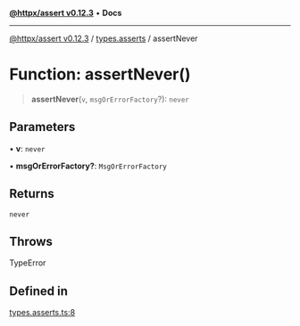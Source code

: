 [**@httpx/assert v0.12.3**](../../README.md) • **Docs**

***

[@httpx/assert v0.12.3](../../README.md) / [types.asserts](../README.md) / assertNever

# Function: assertNever()

> **assertNever**(`v`, `msgOrErrorFactory`?): `never`

## Parameters

• **v**: `never`

• **msgOrErrorFactory?**: `MsgOrErrorFactory`

## Returns

`never`

## Throws

TypeError

## Defined in

[types.asserts.ts:8](https://github.com/belgattitude/httpx/blob/74dc9cd764aa64a9b1889ffb70a7f65e9435af37/packages/assert/src/types.asserts.ts#L8)
